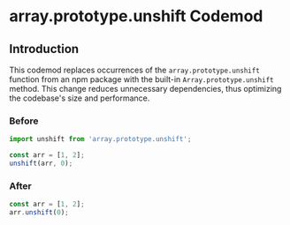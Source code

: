 # array.prototype.unshift Codemod

## Introduction

This codemod replaces occurrences of the `array.prototype.unshift` function from an npm package with the built-in `Array.prototype.unshift` method. This change reduces unnecessary dependencies, thus optimizing the codebase's size and performance.

### Before

```javascript
import unshift from 'array.prototype.unshift';

const arr = [1, 2];
unshift(arr, 0);
```

### After

```javascript
const arr = [1, 2];
arr.unshift(0);
```